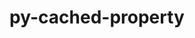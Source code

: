 ---
title: "py-cached-property"
layout: cache
categories: [package, develop]
meta: {"versions": ["1.5.2"], "compilers": ["gcc@=7.5.0"], "oss": ["ubuntu18.04"], "platforms": ["linux"], "targets": ["x86_64_v3"], "stacks": ["radiuss", "root"], "num_specs": 2, "num_specs_by_stack": {"radiuss": 2, "root": 2}}
spec_details: [{"hash": "4vohmwzq7lejit5m7s42mlictpy72gws", "compiler": "gcc@=7.5.0", "versions": ["1.5.2"], "os": "ubuntu18.04", "platform": "linux", "target": "x86_64_v3", "variants": ["build_system=python_pip"], "stacks": ["radiuss", "root"], "size": "-", "tarball": "https://binaries.spack.io/develop/build_cache/linux-ubuntu18.04-x86_64_v3/gcc-7.5.0/py-cached-property-1.5.2/linux-ubuntu18.04-x86_64_v3-gcc-7.5.0-py-cached-property-1.5.2-4vohmwzq7lejit5m7s42mlictpy72gws.spack"}, {"hash": "6zskbc6vrvkc4zyuoh5hurqdkxzkf7fz", "compiler": "gcc@=7.5.0", "versions": ["1.5.2"], "os": "ubuntu18.04", "platform": "linux", "target": "x86_64_v3", "variants": ["build_system=python_pip"], "stacks": ["radiuss", "root"], "size": "-", "tarball": "https://binaries.spack.io/develop/build_cache/linux-ubuntu18.04-x86_64_v3/gcc-7.5.0/py-cached-property-1.5.2/linux-ubuntu18.04-x86_64_v3-gcc-7.5.0-py-cached-property-1.5.2-6zskbc6vrvkc4zyuoh5hurqdkxzkf7fz.spack"}]
---